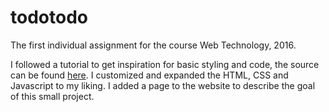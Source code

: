 # todotodo
The first individual assignment for the course Web Technology, 2016.

I followed a tutorial to get inspiration for basic styling and code, the source can be found [here](https://www.youtube.com/watch?v=2wCpkOk2uCg). I customized and expanded the HTML, CSS and Javascript to my liking. I added a page to the website to describe the goal of this small project.
